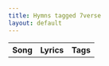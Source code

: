 ```yaml
---
title: Hymns tagged 7verse
layout: default
---
```

<table><tr><th>Song</th><th>Lyrics</th><th>Tags</th></tr>
